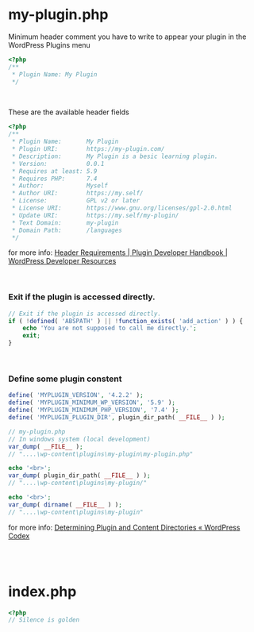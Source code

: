 # my-plugin.php
Minimum header comment you have to write to appear your plugin in the WordPress Plugins menu
```php
<?php
/**
 * Plugin Name: My Plugin
 */
```

<br>

These are the available header fields
```php
<?php
/**
 * Plugin Name:       My Plugin
 * Plugin URI:        https://my-plugin.com/
 * Description:       My Plugin is a besic learning plugin.
 * Version:           0.0.1
 * Requires at least: 5.9
 * Requires PHP:      7.4
 * Author:            Myself
 * Author URI:        https://my.self/
 * License:           GPL v2 or later
 * License URI:       https://www.gnu.org/licenses/gpl-2.0.html
 * Update URI:        https://my.self/my-plugin/
 * Text Domain:       my-plugin
 * Domain Path:       /languages
 */
```

for more info: [Header Requirements | Plugin Developer Handbook | WordPress Developer Resources](https://developer.wordpress.org/plugins/plugin-basics/header-requirements/)

<br>

### Exit if the plugin is accessed directly.
```php
// Exit if the plugin is accessed directly.
if ( !defined( 'ABSPATH' ) || !function_exists( 'add_action' ) ) {
    echo 'You are not supposed to call me directly.';
    exit;
}
```

<br>

### Define some plugin constent
```php
define( 'MYPLUGIN_VERSION', '4.2.2' );
define( 'MYPLUGIN_MINIMUM_WP_VERSION', '5.9' );
define( 'MYPLUGIN_MINIMUM_PHP_VERSION', '7.4' );
define( 'MYPLUGIN_PLUGIN_DIR', plugin_dir_path( __FILE__ ) );
```

```php
// my-plugin.php
// In windows system (local development)
var_dump( __FILE__ );
// "....\wp-content\plugins\my-plugin\my-plugin.php"

echo '<br>';
var_dump( plugin_dir_path( __FILE__ ) );
// "....\wp-content\plugins\my-plugin/"

echo '<br>';
var_dump( dirname( __FILE__ ) );
// "....\wp-content\plugins\my-plugin"
```

for more info: [Determining Plugin and Content Directories « WordPress Codex](https://codex.wordpress.org/Determining_Plugin_and_Content_Directories)

<br>
<br>

# index.php
```php
<?php
// Silence is golden
```
